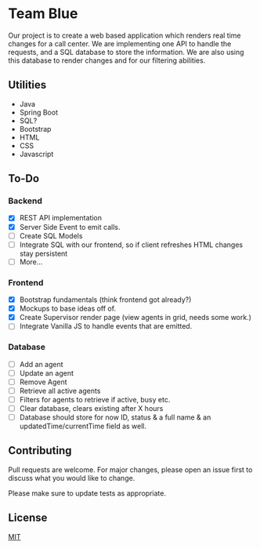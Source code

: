 # Team Blue

Our project is to create a web based application which renders real time changes for a call center. We are implementing one API to handle the requests, and a SQL database to store the information. We are also using this database to render changes and for our filtering abilities. 

## Utilities
- Java
- Spring Boot
- SQL? 
- Bootstrap
- HTML
- CSS
- Javascript

## To-Do
### Backend
- [x] REST API implementation
- [x] Server Side Event to emit calls.
- [ ] Create SQL Models
- [ ] Integrate SQL with our frontend, so if client refreshes HTML changes stay persistent 
- [ ] More... 
### Frontend
- [x] Bootstrap fundamentals (think frontend got already?)
- [x] Mockups to base ideas off of.
- [x] Create Supervisor render page (view agents in grid, needs some work.)
- [ ] Integrate Vanilla JS to handle events that are emitted.

### Database 
- [ ] Add an agent
- [ ] Update an agent
- [ ] Remove Agent
- [ ] Retrieve all active agents
- [ ] Filters for agents to retrieve if active, busy etc.
- [ ] Clear database, clears existing after X hours
 -[ ] Database should store for now ID, status & a full name & an updatedTime/currentTime field as well.

## Contributing
Pull requests are welcome. For major changes, please open an issue first to discuss what you would like to change.

Please make sure to update tests as appropriate.

## License
[MIT](https://choosealicense.com/licenses/mit/)
